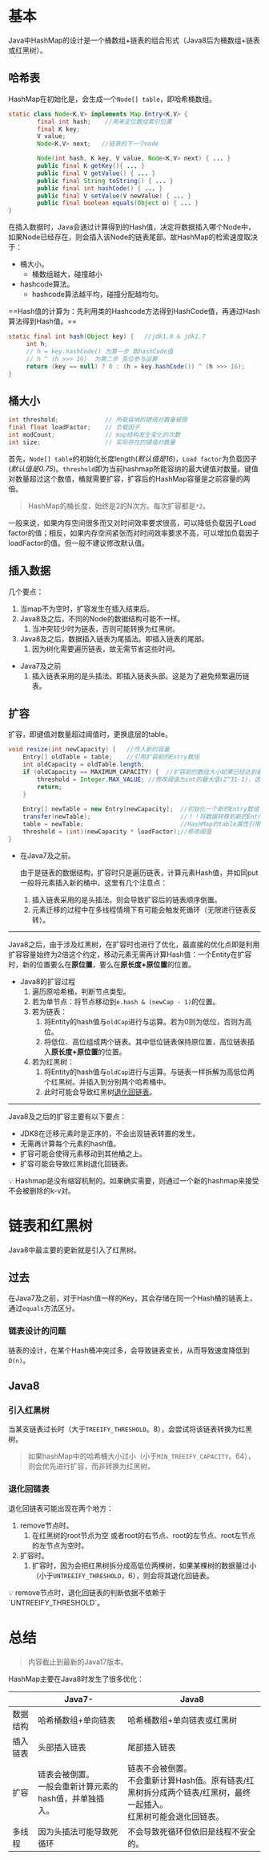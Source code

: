 # 基本

Java中HashMap的设计是一个桶数组+链表的组合形式（Java8后为桶数组+链表或红黑树）。

## 哈希表

HashMap在初始化是，会生成一个`Node[] table`，即哈希桶数组。

```java
static class Node<K,V> implements Map.Entry<K,V> {
        final int hash;    //用来定位数组索引位置
        final K key;
        V value;
        Node<K,V> next;   //链表的下一个node

        Node(int hash, K key, V value, Node<K,V> next) { ... }
        public final K getKey(){ ... }
        public final V getValue() { ... }
        public final String toString() { ... }
        public final int hashCode() { ... }
        public final V setValue(V newValue) { ... }
        public final boolean equals(Object o) { ... }
}
```

在插入数据时，Java会通过计算得到的Hash值，决定将数据插入哪个Node中，如果Node已经存在，则会插入该Node的链表尾部。故HashMap的检索速度取决于：

-   桶大小。
    -   桶数组越大，碰撞越小
-   hashcode算法。
    -   hashcode算法越平均，碰撞分配越均匀。

==Hash值的计算为：先利用类的Hashcode方法得到HashCode值，再通过Hash算法得到Hash值。==

```java
static final int hash(Object key) {   //jdk1.8 & jdk1.7
     int h;
     // h = key.hashCode() 为第一步 取hashCode值
     // h ^ (h >>> 16)  为第二步 高位参与运算
     return (key == null) ? 0 : (h = key.hashCode()) ^ (h >>> 16);
}
```

## 桶大小

```java
int threshold;             // 所能容纳的键值对数量极限 
final float loadFactor;    // 负载因子
int modCount;              // map结构发生变化的次数
int size;                  // 实际存在的键值对数量
```

首先，`Node[] table`的初始化长度length(_默认值是16_)，`Load factor`为负载因子(_默认值是0.75_)。`threshold`即为当前hashmap所能容纳的最大键值对数量。键值对数量超过这个数值，桶就需要扩容，扩容后的HashMap容量是之前容量的两倍。

> HashMap的桶长度，始终是2的N次方。每次扩容都是`*2`。

一般来说，如果内存空间很多而又对时间效率要求很高，可以降低负载因子Load factor的值；相反，如果内存空间紧张而对时间效率要求不高，可以增加负载因子loadFactor的值。但一般不建议修改默认值。

## 插入数据

几个要点：
1.  当map不为空时，扩容发生在插入结束后。
2.  Java8及之后，不同的Node的数据结构可能不一样。
    1.  当冲突较少时为链表，否则可能转换为红黑树。
3.  Java8及之后，数据插入链表为尾插法。即插入链表的尾部。
    1.  因为树化需要遍历链表，故无需节省这些时间。

-   Java7及之前
    1.  插入链表采用的是头插法。即插入链表头部。这是为了避免频繁遍历链表。

## 扩容

扩容，即键值对数量超过阈值时，更换底层的table。

```java
void resize(int newCapacity) {   //传入新的容量
    Entry[] oldTable = table;    //引用扩容前的Entry数组
    int oldCapacity = oldTable.length;         
    if (oldCapacity == MAXIMUM_CAPACITY) {  //扩容前的数组大小如果已经达到最大(2^30)了
        threshold = Integer.MAX_VALUE; //修改阈值为int的最大值(2^31-1)，这样以后就不会扩容了
        return;
    }
 
    Entry[] newTable = new Entry[newCapacity];  //初始化一个新的Entry数组
    transfer(newTable);                         //！！将数据转移到新的Entry数组里
    table = newTable;                           //HashMap的table属性引用新的Entry数组
    threshold = (int)(newCapacity * loadFactor);//修改阈值
}
```

-   在Java7及之前。
    
    由于是链表的数据结构，扩容时只是遍历链表，计算元素Hash值，并如同put一般将元素插入新的桶中。这里有几个注意点：
    
    1.  插入链表采用的是头插法。则会导致扩容后的链表顺序倒置。
    2.  元素迁移的过程中在多线程情境下有可能会触发死循环（无限进行链表反转）。

---

Java8之后，由于涉及红黑树，在扩容时也进行了优化，最直接的优化点即是利用扩容容量始终为2倍这个约定，移动元素无需再计算Hash值：一个Entity在扩容时，新的位置要么在**原位置**，要么在**原长度+原位置**的位置。

-   Java8的扩容过程
    1.  遍历原哈希桶，判断节点类型。
    2.  若为单节点：将节点移动到`e.hash & (newCap - 1)`的位置。
    3.  若为链表：
        1.  将Entity的hash值与`oldCap`进行与运算。若为0则为低位，否则为高位。
        2.  将低位、高位组成两个链表。其中低位链表保持原位置，高位链表插入**原长度+原位置**的位置。
    4.  若为红黑树：
        1.  将Entity的hash值与`oldCap`进行与运算。与链表一样拆解为高低位两个红黑树。并插入到分别两个哈希桶中。
        2.  此时可能会导致红黑树[退化回链表](https://www.notion.so/HashMap-945c995136e343f29a4fe418a1a68234)。

---

Java8及之后的扩容主要有以下要点：

-   JDK8在迁移元素时是正序的，不会出现链表转置的发生。
-   无需再计算每个元素的hash值。
-   扩容可能会使得元素移动到其他桶之上。
-   扩容可能会导致红黑树退化回链表。

<aside> 💡 Hashmap是没有缩容机制的。如果确实需要，则通过一个新的hashmap来接受不会被删除的k-v对。

</aside>

# 链表和红黑树

Java8中最主要的更新就是引入了红黑树。

## 过去

在Java7及之前，对于Hash值一样的Key，其会存储在同一个Hash桶的链表上，通过`equals`方法区分。

### 链表设计的问题

链表的设计，在某个Hash桶冲突过多，会导致链表变长，从而导致速度降低到`O(n)`。

## Java8

### 引入红黑树

当某支链表过长时（大于`TREEIFY_THRESHOLD`。8），会尝试将该链表转换为红黑树。

> 如果hashMap中的哈希桶大小过小（小于`MIN_TREEIFY_CAPACITY`。64），则会优先进行扩容，而非转换为红黑树。

### 退化回链表

退化回链表可能出现在两个地方：

1.  remove节点时。
    1.  在红黑树的root节点为空 或者root的右节点、root的左节点、root左节点的左节点为空时。
2.  扩容时。
    1.  扩容时，因为会把红黑树拆分成高低位两棵树，如果某棵树的数据量过小（小于`UNTREEIFY_THRESHOLD`，6），则会将其退化回链表。

<aside> 💡 remove节点时，退化回链表的判断依据不依赖于`UNTREEIFY_THRESHOLD`。

</aside>

# 总结

> 内容截止到最新的Java17版本。

HashMap主要在Java8时发生了很多优化：

|          | Java7-                                                      | Java8                                                                                                                      |
| -------- | ----------------------------------------------------------- | -------------------------------------------------------------------------------------------------------------------------- |
| 数据结构 | 哈希桶数组+单向链表                                         | 哈希桶数组+单向链表或红黑树                                                                                                |
| 插入链表 | 头部插入链表                                                | 尾部插入链表                                                                                                               |
| 扩容     | 链表会被倒置。<br> 一般会重新计算元素的hash值，并单独插入。 | 链表不会被倒置。<br> 不会重新计算Hash值。原有链表/红黑树拆分成两个链表/红黑树，最终一起插入。<br> 红黑树可能会退化回链表。 |
| 多线程   | 因为头插法可能导致死循环                                    | 不会导致死循环但依旧是线程不安全的。                                                                                       |
